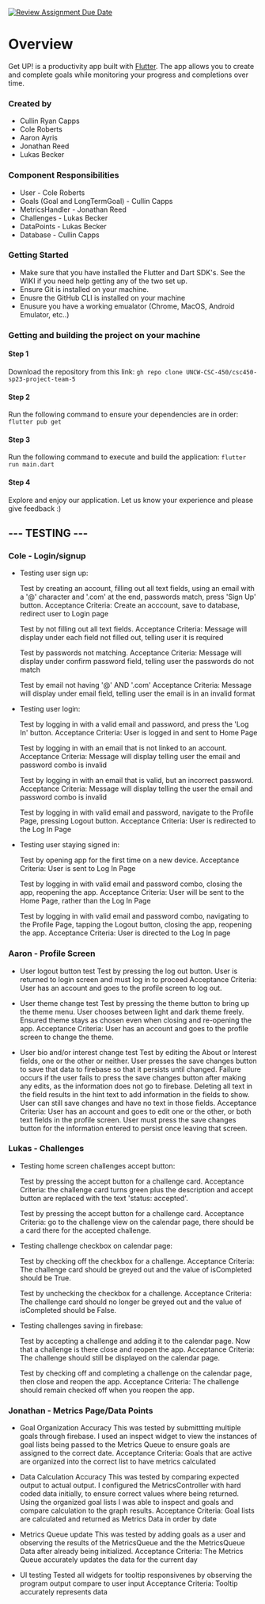 [![Review Assignment Due Date](https://classroom.github.com/assets/deadline-readme-button-24ddc0f5d75046c5622901739e7c5dd533143b0c8e959d652212380cedb1ea36.svg)](https://classroom.github.com/a/t1dqGhBU)
# Overview

Get UP! is a productivity app built with [Flutter](https://flutter.dev/?gclid=CjwKCAiAioifBhAXEiwApzCztruhhC6Wp281ENBwH0oSvjTvKbz8Dz_kP6xWDI1ojDVCzD-StwflNhoCmU0QAvD_BwE&gclsrc=aw.ds). The app allows you to create and complete goals while
monitoring your progress and completions over time.

### Created by

-   Cullin Ryan Capps
-   Cole Roberts
-   Aaron Ayris
-   Jonathan Reed
-   Lukas Becker

### Component Responsibilities

-   User - Cole Roberts
-   Goals (Goal and LongTermGoal) - Cullin Capps
-   MetricsHandler - Jonathan Reed
-   Challenges - Lukas Becker
-   DataPoints - Lukas Becker
-   Database - Cullin Capps

### Getting Started

-   Make sure that you have installed the Flutter and Dart SDK's. See the WIKI if you need help getting any of the two set up.
-   Ensure Git is installed on your machine.
-   Enusre the GitHub CLI is installed on your machine
-   Enusure you have a working emualator (Chrome, MacOS, Android Emulator, etc..)

### Getting and building the project on your machine

#### Step 1

Download the repository from this link: `gh repo clone UNCW-CSC-450/csc450-sp23-project-team-5`

#### Step 2

Run the following command to ensure your dependencies are in order: `flutter pub get `

#### Step 3

Run the following command to execute and build the application: `flutter run main.dart`

#### Step 4

Explore and enjoy our application. Let us know your experience and please give feedback :)


 ## --- TESTING --- ##
 
### Cole - Login/signup
- Testing user sign up:

    Test by creating an account, filling out all text fields, using an email with a '@' character and '.com' at the end, passwords match, press 'Sign Up' button.
    Acceptance Criteria: Create an acccount, save to database, redirect user to Login page

    Test by not filling out all text fields.
    Acceptance Criteria: Message will display under each field not filled out, telling user it is required

    Test by passwords not matching.
    Acceptance Criteria: Message will display under confirm password field, telling user the passwords do not match

    Test by email not having '@' AND '.com'
    Acceptance Criteria: Message will display under email field, telling user the email is in an invalid format

- Testing user login:

    Test by logging in with a valid email and password, and press the 'Log In' button.
    Acceptance Criteria: User is logged in and sent to Home Page

    Test by logging in with an email that is not linked to an account.
    Acceptance Criteria: Message will display telling user the email and password combo is invalid

     Test by logging in with an email that is valid, but an incorrect password.
    Acceptance Criteria: Message will display telling the user the email and password combo is invalid

    Test by logging in with valid email and password, navigate to the Profile Page, pressing Logout button.
    Acceptance Criteria: User is redirected to the Log In Page

- Testing user staying signed in:

    Test by opening app for the first time on a new device.
    Acceptance Criteria: User is sent to Log In Page

    Test by logging in with valid email and password combo, closing the app, reopening the app.
    Acceptance Criteria: User will be sent to the Home Page, rather than the Log In Page

    Test by logging in with valid email and password combo, navigating to the Profile Page, tapping the Logout button, closing the app, reopening the app.
    Acceptance Criteria: User is directed to the Log In page
    
### Aaron - Profile Screen
- User logout button test
Test by pressing the log out button. User is returned to login screen and must log in to proceed
Acceptance Criteria: User has an account and goes to the profile screen to log out.

- User theme change test
Test by pressing the theme button to bring up the theme menu. User chooses between light and dark theme freely. Ensured theme stays as chosen even when closing and re-opening the app.
Acceptance Criteria: User has an account and goes to the profile screen to change the theme.

- User bio and/or interest change test
Test by editing the About or Interest fields, one or the other or neither. User presses the save changes button to save that data to firebase so that it persists until changed.
Failure occurs if the user fails to press the save changes button after making any edits, as the information does not go to firebase.
Deleting all text in the field results in the hint text to add information in the fields to show. User can still save changes and have no text in those fields.
Acceptance Criteria: User has an account and goes to edit one or the other, or both text fields in the profile screen. User must press the save changes button for the information entered to persist once leaving that screen.

### Lukas - Challenges
- Testing home screen challenges accept button:

    Test by pressing the accept button for a challenge card.
    Acceptance Criteria: the challenge card turns green plus the description and accept button are replaced with the text 'status: accepted'.

    Test by pressing the accept button for a challenge card. 
    Acceptance Criteria: go to the challenge view on the calendar page, there should be a card there for the accepted challenge.

- Testing challenge checkbox on calendar page:

    Test by checking off the checkbox for a challenge.
    Acceptance Criteria: The challenge card should be greyed out and the value of isCompleted should be True.

    Test by unchecking the checkbox for a challenge.
    Acceptance Criteria: The challenge card should no longer be greyed out and the value of isCompleted should be False.

- Testing challenges saving in firebase:

    Test by accepting a challenge and adding it to the calendar page. Now that a challenge is there close and reopen the app.
    Acceptance Criteria: The challenge should still be displayed on the calendar page.

    Test by checking off and completing a challenge on the calendar page, then close and reopen the app.
    Acceptance Criteria: The challenge should remain checked off when you reopen the app.

### Jonathan - Metrics Page/Data Points

- Goal Organization Accuracy
This was tested by submittting multiple goals through firebase. I used an inspect widget to view the instances of goal lists being passed to the Metrics Queue to ensure  goals are assigned to the correct date. 
Acceptance Criteria: Goals that are active are organized into the correct list to have metrics calculated

- Data Calculation Accuracy
This was tested by comparing expected output to actual output. I configured the MetricsController with hard coded data initially, to ensure correct values where being returned. Using the organized goal lists I was able to inspect and goals and compare calculation to the graph results.
Acceptance Criteria: Goal lists are calculated and returned as Metrics Data in order by date

- Metrics Queue update
This was tested by adding goals as a user and observing the results of the MetricsQueue and the the MetricsQueue Data after already being initialized. 
Acceptance Criteria: The Metrics Queue accurately updates the data for the current day

- UI testing
Tested all widgets for tooltip responsivenes by observing the program output compare to user input
Acceptance Criteria: Tooltip accurately represents data
